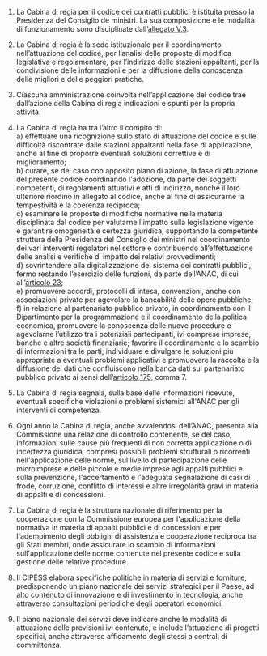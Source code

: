 1. La Cabina di regia per il codice dei contratti pubblici è istituita presso la Presidenza del Consiglio de ministri. La sua composizione e le modalità di funzionamento sono disciplinate dall’[allegato V.3](/section/attachment-5-3/1).

2. La Cabina di regia è la sede istituzionale per il coordinamento nell’attuazione del codice, per l’analisi delle proposte di modifica legislativa e regolamentare, per l’indirizzo delle stazioni appaltanti, per la condivisione delle informazioni e per la diffusione della conoscenza delle migliori e delle peggiori pratiche.

3. Ciascuna amministrazione coinvolta nell’applicazione del codice trae dall’azione della Cabina di regia indicazioni e spunti per la propria attività.

4. La Cabina di regia ha tra l’altro il compito di:<br>a) effettuare una ricognizione sullo stato di attuazione del codice e sulle difficoltà riscontrate dalle stazioni appaltanti nella fase di applicazione, anche al fine di proporre eventuali soluzioni correttive e di miglioramento;<br>b) curare, se del caso con apposito piano di azione, la fase di attuazione del presente codice coordinando l'adozione, da parte dei soggetti competenti, di regolamenti attuativi e atti di indirizzo, nonché il loro ulteriore riordino in allegato al codice, anche al fine di assicurarne la tempestività e la coerenza reciproca; <br>c) esaminare le proposte di modifiche normative nella materia disciplinata dal codice per valutarne l'impatto sulla legislazione vigente e garantire omogeneità e certezza giuridica, supportando la competente struttura della Presidenza del Consiglio dei ministri nel coordinamento dei vari interventi regolatori nel settore e contribuendo all’effettuazione delle analisi e verifiche di impatto dei relativi provvedimenti;<br>d) sovrintendere alla digitalizzazione del sistema dei contratti pubblici, fermo restando l’esercizio delle funzioni, da parte dell’ANAC, di cui all’[articolo 23](/articolo-23/2);<br>e) promuovere accordi, protocolli di intesa, convenzioni, anche con associazioni private per agevolare la bancabilità delle opere pubbliche;<br>f) in relazione al partenariato pubblico privato, in coordinamento con il Dipartimento per la programmazione e il coordinamento della politica economica, promuovere la conoscenza delle nuove procedure e agevolarne l’utilizzo tra i potenziali partecipanti, ivi comprese imprese, banche e altre società finanziarie; favorire il coordinamento e lo scambio di informazioni tra le parti; individuare e divulgare le soluzioni più appropriate a eventuali problemi applicativi e promuovere la raccolta e la diffusione dei dati che confluiscono nella banca dati sul partenariato pubblico privato ai sensi dell’[articolo 175](/articolo-175/2), comma 7.

5. La Cabina di regia segnala, sulla base delle informazioni ricevute, eventuali specifiche violazioni o problemi sistemici all'ANAC per gli interventi di competenza.

6. Ogni anno la Cabina di regia, anche avvalendosi dell’ANAC, presenta alla Commissione una relazione di controllo contenente, se del caso, informazioni sulle cause più frequenti di non corretta applicazione o di incertezza giuridica, compresi possibili problemi strutturali o ricorrenti nell'applicazione delle norme, sul livello di partecipazione delle microimprese e delle piccole e medie imprese agli appalti pubblici e sulla prevenzione, l'accertamento e l'adeguata segnalazione di casi di frode, corruzione, conflitto di interessi e altre irregolarità gravi in materia di appalti e di concessioni.

7. La Cabina di regia è la struttura nazionale di riferimento per la cooperazione con la Commissione europea per l'applicazione della normativa in materia di appalti pubblici e di concessioni e per l'adempimento degli obblighi di assistenza e cooperazione reciproca tra gli Stati membri, onde assicurare lo scambio di informazioni sull'applicazione delle norme contenute nel presente codice e sulla gestione delle relative procedure.

8. Il CIPESS elabora specifiche politiche in materia di servizi e forniture, predisponendo un piano nazionale dei servizi strategici per il Paese, ad alto contenuto di innovazione e di investimento in tecnologia, anche attraverso consultazioni periodiche degli operatori economici.

9. Il piano nazionale dei servizi deve indicare anche le modalità di attuazione delle previsioni ivi contenute, e include l’attuazione di progetti specifici, anche attraverso affidamento degli stessi a centrali di committenza.
